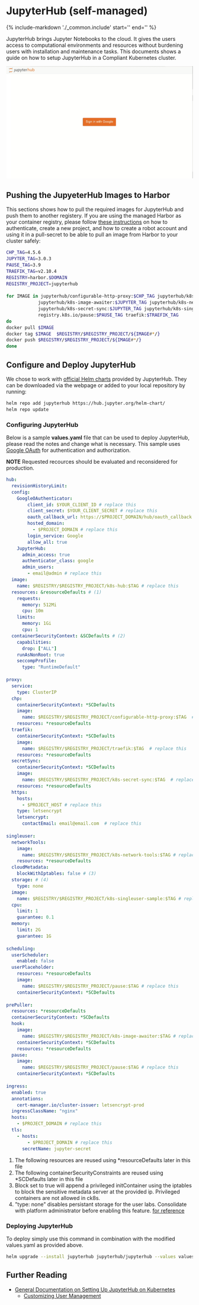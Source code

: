 JupyterHub (self-managed)
===========

{%
   include-markdown './_common.include'
   start='<!--disclaimer-start-->'
   end='<!--disclaimer-end-->'
%}

JupyterHub brings Jupyter Notebooks to the cloud. It gives the users access to computational environments and resources without burdening users with installation and maintenance tasks. This documents shows a guide on how to setup JupyterHub in a Compliant Kubernetes cluster.


![Keycloak Image](img/jupyter.gif)

## Pushing the JupyeterHub Images to Harbor
This sections shows how to pull the required images for JupyterHub and push them to another registery. If you are using the managed Harbor as your container registry, please follow [these instructions](../deploy.md) on how to authenticate, create a new project, and how to create a robot account and using it in a pull-secret to be able to pull an image from Harbor to your cluster safely:

```sh
CHP_TAG=4.5.6
JUPYTER_TAG=3.0.3
PAUSE_TAG=3.9
TRAEFIK_TAG=v2.10.4
REGISTRY=harbor.$DOMAIN
REGISTRY_PROJECT=jupyterhub

for IMAGE in jupyterhub/configurable-http-proxy:$CHP_TAG jupyterhub/k8s-hub:$JUPYTER_TAG \
            jupyterhub/k8s-image-awaiter:$JUPYTER_TAG jupyterhub/k8s-network-tools:$JUPYTER_TAG \
            jupyterhub/k8s-secret-sync:$JUPYTER_TAG jupyterhub/k8s-singleuser-sample:$JUPYTER_TAG \
            registry.k8s.io/pause:$PAUSE_TAG traefik:$TRAEFIK_TAG 
do
docker pull $IMAGE
docker tag $IMAGE  $REGISTRY/$REGISTRY_PROJECT/${IMAGE#*/}
docker push $REGISTRY/$REGISTRY_PROJECT/${IMAGE#*/}
done
```

## Configure and Deploy JupyterHub
We chose to work with [official Helm charts](https://hub.jupyter.org/helm-chart/) provided by JupyterHub. They can be downloaded via the webpage or added to your local repository by running:
```sh
helm repo add jupyterhub https://hub.jupyter.org/helm-chart/
helm repo update
```

### Configuring JupyterHub


Below is a sample **values.yaml** file that can be used to deploy JupyterHub, please read the notes and change what is necessary. This sample uses [Google OAuth](https://z2jh.jupyter.org/en/stable/administrator/authentication.html#google) for authentication and authorization.

**NOTE** Requested recources should be evaluated and reconsidered for production.
```yaml
hub: 
  revisionHistoryLimit:
  config:
    GoogleOAuthenticator:
        client_id: $YOUR_CLIENT_ID # replace this
        client_secret: $YOUR_CLIENT_SECRET # replace this
        oauth_callback_url: https://$PROJECT_DOMAIN/hub/oauth_callback # replace this
        hosted_domain:
          - $PROJECT_DOMAIN # replace this
        login_service: Google
        allow_all: true
    JupyterHub:
      admin_access: true
      authenticator_class: google
      admin_users: 
        - email@admin # replace this
  image:
    name: $REGISTRY/$REGISTRY_PROJECT/k8s-hub:$TAG # replace this
  resources: &resourceDefaults # (1)
    requests: 
      memory: 512Mi 
      cpu: 10m 
    limits: 
      memory: 1Gi 
      cpu: 1 
  containerSecurityContext: &SCDefaults # (2)
    capabilities: 
      drop: ["ALL"] 
    runAsNonRoot: true 
    seccompProfile: 
      type: "RuntimeDefault" 

proxy:
  service:
    type: ClusterIP
  chp:
    containerSecurityContext: *SCDefaults 
    image:
      name: $REGISTRY/$REGISTRY_PROJECT/configurable-http-proxy:$TAG  # replace this
    resources: *resourceDefaults 
  traefik:
    containerSecurityContext: *SCDefaults
    image:
      name: $REGISTRY/$REGISTRY_PROJECT/traefik:$TAG  # replace this
    resources: *resourceDefaults
  secretSync:
    containerSecurityContext: *SCDefaults
    image:
      name: $REGISTRY/$REGISTRY_PROJECT/k8s-secret-sync:$TAG  # replace this
    resources: *resourceDefaults
  https:
    hosts:
      - $PROJECT_HOST # replace this
    type: letsencrypt
    letsencrypt:
      contactEmail: email@email.com  # replace this

singleuser:
  networkTools:
    image:
      name: $REGISTRY/$REGISTRY_PROJECT/k8s-network-tools:$TAG # replace this
    resources: *resourceDefaults
  cloudMetadata:
    blockWithIptables: false # (3)
  storage: # (4)
    type: none 
  image:
    name: $REGISTRY/$REGISTRY_PROJECT/k8s-singleuser-sample:$TAG # replace this
  cpu:
    limit: 1
    guarantee: 0.1
  memory:
    limit: 2G
    guarantee: 1G

scheduling:
  userScheduler: 
    enabled: false 
  userPlaceholder:
    resources: *resourceDefaults
    image:
      name: $REGISTRY/$REGISTRY_PROJECT/pause:$TAG # replace this
    containerSecurityContext: *SCDefaults

prePuller:
  resources: *resourceDefaults
  containerSecurityContext: *SCDefaults
  hook:
    image:
      name: $REGISTRY/$REGISTRY_PROJECT/k8s-image-awaiter:$TAG # replace this
    containerSecurityContext: *SCDefaults
    resources: *resourceDefaults
  pause:
    image:
      name: $REGISTRY/$REGISTRY_PROJECT/pause:$TAG # replace this
    containerSecurityContext: *SCDefaults

ingress:
  enabled: true
  annotations: 
    cert-manager.io/cluster-issuer: letsencrypt-prod
  ingressClassName: "nginx"
  hosts: 
    - $PROJECT_DOMAIN # replace this
  tls:
    - hosts:
        - $PROJECT_DOMAIN # replace this
      secretName: jupyter-secret
```

1. The following resources are reused using *resourceDefaults later in this file
2. The following containerSecurityConstraints are reused using *SCDefaults later in this file
3.  Block set to true will append a privileged initContainer using the iptables to block the sensitive metadata server at the provided ip. Privileged containers are not allowed in ck8s.
4. "type: none" disables persistant storage for the user labs. Consolidate with platform administrator before enabling this feature. [for reference](https://github.com/jupyterhub/zero-to-jupyterhub-k8s/blob/1ebca266bed3e2f38332c5a9a3202f627cba3af0/jupyterhub/values.yaml#L383)



### Deploying JupyterHub

To deploy simply use this command in combination with the modified values.yaml as provided above.
```sh
helm upgrade --install jupyterhub jupyterhub/jupyterhub --values values.yml
```



## Further Reading
- [General Documentation on Setting Up JupyterHub on Kubernetes](https://z2jh.jupyter.org/en/stable/index.html)
    - [Customizing User Management](https://z2jh.jupyter.org/en/stable/administrator/authentication.html)


